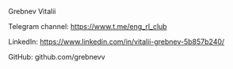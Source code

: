 Grebnev Vitalii


Telegram channel: https://www.t.me/eng_rl_club

LinkedIn: https://www.linkedin.com/in/vitalii-grebnev-5b857b240/

GitHub: github.com/grebnevv
